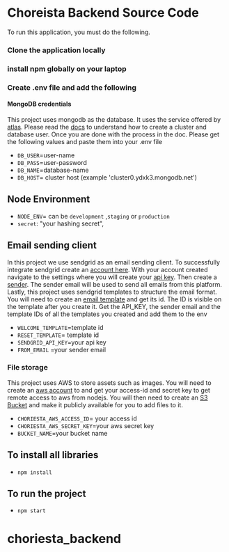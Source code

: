 
# Choreista Backend Source Code
To run this application, you must do the following.
### Clone the application locally
### install npm   globally on your laptop
### Create .env file and add the following

#### MongoDB credentials
This project uses mongodb as the database. It uses the service offered by [atlas](https://www.mongodb.com/cloud/atlas). Please read the [docs](https://docs.atlas.mongodb.com/tutorial/create-new-cluster/) to understand how to create a cluster and database user. Once you are done with the process in the doc. Please get the following values and paste them into your .env file
* `DB_USER`=user-name
* `DB_PASS`=user-password
* `DB_NAME`=database-name
* `DB_HOST`= cluster host (example 'cluster0.ydxk3.mongodb.net')

## Node Environment

* `NODE_ENV`= can be `development` ,`staging` or `production`
* `secret`: "your hashing secret",

## Email sending client
In this project we use sendgrid as an email sending client. To successfully integrate sendgrid
create an [account here](https://sendgrid.com/). With your account created navigate to the settings where you will create your [api key](https://docs.sendgrid.com/ui/account-and-settings/api-keys). Then create a [sender](https://docs.sendgrid.com/ui/sending-email/senders#:~:text=Adding%20a%20Sender,-You%20are%20required&text=To%20add%20a%20Sender%3A,page%20and%20then%20click%20Save). The sender email will be used to send all emails from this platform. Lastly, this project uses sendgrid templates to structure the email format. You will need to create an [email template](https://docs.sendgrid.com/ui/sending-email/create-and-edit-legacy-transactional-templates) and get its id. The ID is visible on the template after you create it. Get the API_KEY, the sender email and the template IDs of all the templates you created and add them to the env

* `WELCOME_TEMPLATE`=template id
* `RESET_TEMPLATE`= template id
* `SENDGRID_API_KEY`=your api key
* `FROM_EMAIL` =your sender email

### File storage
This project uses AWS to store assets such as images. You will need to create an [aws account](https://aws.amazon.com/) to and get your access-id and secret key to get remote access to aws from nodejs. You will then need to create an [S3 Bucket](https://docs.aws.amazon.com/AmazonS3/latest/userguide/create-bucket-overview.html) and make it publicly available for you to add files to it.
* `CHORIESTA_AWS_ACCESS_ID`= your access id
* `CHORIESTA_AWS_SECRET_KEY`=your aws secret key
* `BUCKET_NAME`=your bucket name


## To install all libraries
* `npm install`

## To run the project
* `npm start`

# choriesta_backend
